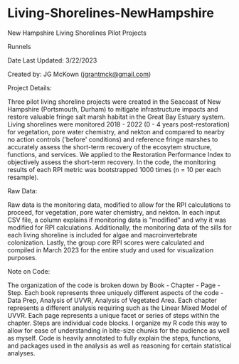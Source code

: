 # Living-Shorelines-NewHampshire
New Hampshire Living Shorelines Pilot Projects

Runnels 

Date Last Updated: 3/22/2023

Created by: JG McKown (jgrantmck@gmail.com)

Project Details:

Three pilot living shoreline projects were created in the Seacoast of New Hampshire (Portsmouth, Durham) to mitigate infrastructure impacts and restore valuable fringe salt marsh habitat in the Great Bay Estuary system. Living shorelines were monitored 2018 - 2022 (0 - 4 years post-restoration) for vegetation, pore water chemistry, and nekton and compared to nearby no action controls ('before' conditions) and reference fringe marshes to accurately assess the short-term recovery of the ecosytem structure, functions, and services. We applied to the Restoration Performance Index to objectively assess the short-term recovery. In the code, the monitoring results of each RPI metric was bootstrapped 1000 times (n = 10 per each resample).  


Raw Data:

Raw data is the monitoring data, modified to allow for the RPI calculations to proceed, for vegetation, pore water chemistry, and nekton. In each input CSV file, a column explains if monitoring data is "modified" and why it was modified for RPI calculations. Additionally, the monitoring data of the sills for each living shoreline is included for algae and macroinvertebrate colonization. Lastly, the group core RPI scores were calculated and compiled in March 2023 for the entire study and used for visualization purposes. 

Note on Code:

The organization of the code is broken down by Book - Chapter - Page - Step. Each book represents three uniquely different aspects of the code - Data Prep, Analysis of UVVR, Analysis of Vegetated Area. Each chapter represents a different analysis requiring such as the Linear Mixed Model of UVVR. Each page represents a unique facet or series of steps within the chapter. Steps are individual code blocks. I organize my R code this way to allow for ease of understanding in bite-size chunks for the audience as well as myself. Code is heavily annotated to fully explain the steps, functions, and packages used in the analysis as well as reasoning for certain statistical analyses.
